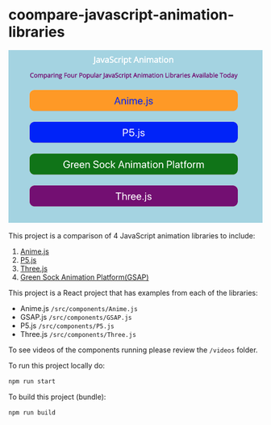 # coompare-javascript-animation-libraries

![Menu](Menu.png)

This project is a comparison of 4 JavaScript animation libraries to include:
1. [Anime.js](https://animejs.com/)
2. [P5.js](https://p5js.org/)
3. [Three.js](https://threejs.org/)
4. [Green Sock Animation Platform(GSAP)](https://greensock.com/get-started/)

This project is a React project that has examples from each of the libraries:
- Anime.js `/src/components/Anime.js`
- GSAP.js `/src/components/GSAP.js`
- P5.js `/src/components/P5.js`
- Three.js `/src/components/Three.js`

To see videos of the components running please review the `/videos` folder.

To run this project locally do:
```bash
npm run start
```

To build this project (bundle):
```bash
npm run build
```

